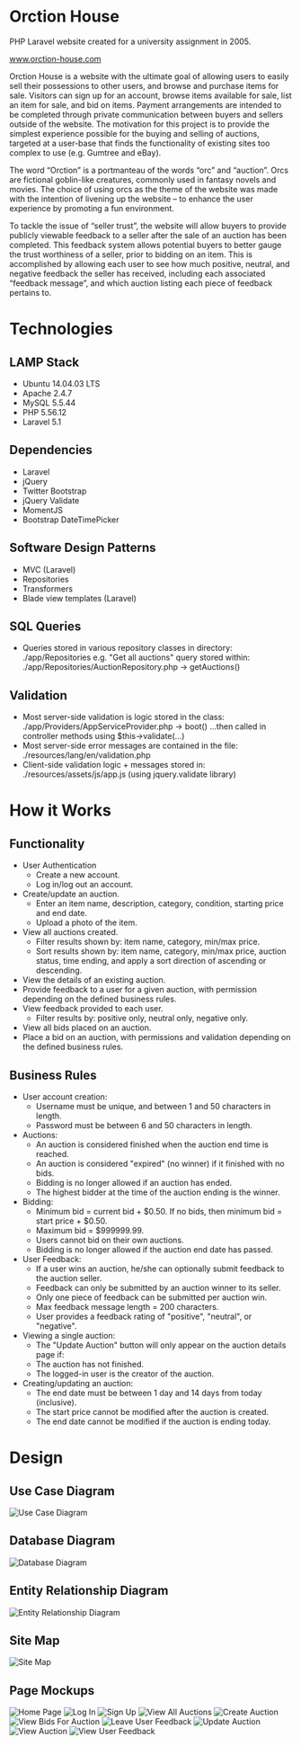 # Orction House

PHP Laravel website created for a university assignment in 2005.

www.orction-house.com

Orction House is a website with the ultimate goal of allowing users to easily sell their possessions to other users, and browse and purchase items for sale. Visitors can sign up for an account, browse items available for sale, list an item for sale, and bid on items. Payment arrangements are intended to be completed through private communication between buyers and sellers outside of the website. The motivation for this project is to provide the simplest experience possible for the buying and selling of auctions, targeted at a user-base that finds the functionality of existing sites too complex to use (e.g. Gumtree and eBay). 

The word “Orction” is a portmanteau of the words “orc” and “auction”. Orcs are fictional goblin-like creatures, commonly used in fantasy novels and movies. The choice of using orcs as the theme of the website was made with the intention of livening up the website – to enhance the user experience by promoting a fun environment. 

To tackle the issue of “seller trust”, the website will allow buyers to provide publicly viewable feedback to a seller after the sale of an auction has been completed. This feedback system allows potential buyers to better gauge the trust worthiness of a seller, prior to bidding on an item. This is accomplished by allowing each user to see how much positive, neutral, and negative feedback the seller has received, including each associated “feedback message”, and which auction listing each piece of feedback pertains to.

# Technologies
## LAMP Stack
- Ubuntu 14.04.03 LTS
- Apache 2.4.7
- MySQL 5.5.44
- PHP 5.56.12
- Laravel 5.1

## Dependencies
- Laravel
- jQuery
- Twitter Bootstrap
- jQuery Validate
- MomentJS
- Bootstrap DateTimePicker

## Software Design Patterns
- MVC (Laravel)
- Repositories
- Transformers
- Blade view templates (Laravel)

## SQL Queries
- Queries stored in various repository classes in directory: ./app/Repositories
e.g. "Get all auctions" query stored within: ./app/Repositories/AuctionRepository.php -> getAuctions()

## Validation
- Most server-side validation is logic stored in the class:
    ./app/Providers/AppServiceProvider.php -> boot()
    ...then called in controller methods using $this->validate(...)
- Most server-side error messages are contained in the file:
    ./resources/lang/en/validation.php
- Client-side validation logic + messages stored in:
    ./resources/assets/js/app.js (using jquery.validate library)

# How it Works
## Functionality
- User Authentication
	- Create a new account.
	- Log in/log out an account.
- Create/update an auction.
	- Enter an item name, description, category, condition, starting price and end date.
	- Upload a photo of the item.
- View all auctions created.
	- Filter results shown by: item name, category, min/max price.
	- Sort results shown by: item name, category, min/max price, auction status, time ending, and apply a sort direction of ascending or descending.
- View the details of an existing auction.
- Provide feedback to a user for a given auction, with permission depending on the defined business rules.
- View feedback provided to each user.
	- Filter results by: positive only, neutral only, negative only.
- View all bids placed on an auction.
- Place a bid on an auction, with permissions and validation depending on the defined business rules.

## Business Rules

- User account creation:
	- Username must be unique, and between 1 and 50 characters in length.
	- Password must be between 6 and 50 characters in length.
- Auctions:
	- An auction is considered finished when the auction end time is reached.
	- An auction is considered "expired" (no winner) if it finished with no bids.
	- Bidding is no longer allowed if an auction has ended.
	- The highest bidder at the time of the auction ending is the winner.
- Bidding:
	- Minimum bid = current bid + $0.50. If no bids, then minimum bid = start price + $0.50.
	- Maximum bid = $999999.99.
	- Users cannot bid on their own auctions.
	- Bidding is no longer allowed if the auction end date has passed.
- User Feedback:
	- If a user wins an auction, he/she can optionally submit feedback to the auction seller.
	- Feedback can only be submitted by an auction winner to its seller.
	- Only one piece of feedback can be submitted per auction win.
	- Max feedback message length = 200 characters.
	- User provides a feedback rating of "positive", "neutral", or "negative".
- Viewing a single auction:
	- The "Update Auction" button will only appear on the auction details page if:
	- The auction has not finished.
	- The logged-in user is the creator of the auction.
- Creating/updating an auction:
	- The end date must be between 1 day and 14 days from today (inclusive).
	- The start price cannot be modified after the auction is created.
	- The end date cannot be modified if the auction is ending today.

# Design
[db_diagram]: https://imgur.com/5VW31LF.png "Database Diagram"
[er_diagram]: https://imgur.com/cvnJCTU.png "Entity Relationship Diagram"
[uc_diagram]: https://imgur.com/MRLDm1I.png "Use Case Diagram"
[site_map]: https://imgur.com/6X4g7cC.png "Site Map"
## Use Case Diagram
![Use Case Diagram][uc_diagram]
## Database Diagram
![Database Diagram][db_diagram]
## Entity Relationship Diagram
![Entity Relationship Diagram][er_diagram]
## Site Map
![Site Map][site_map]
## Page Mockups
![Home Page](https://i.imgur.com/X5AW2Cn.png "Home Page")
![Log In](https://i.imgur.com/BPBwUdN.png "Log In")
![Sign Up](https://i.imgur.com/eDhCrOQ.png "Sign Up")
![View All Auctions](https://i.imgur.com/4FLTLqN.png "View All Auctions")
![Create Auction](https://i.imgur.com/2ki7VrT.png "Create Auction")
![View Bids For Auction](https://i.imgur.com/cBR9gXZ.png "View Bids For Auction")
![Leave User Feedback](https://i.imgur.com/P0rLGOL.png "Leave User Feedback")
![Update Auction](https://i.imgur.com/6rseZ5M.png "Update Auction")
![View Auction](https://i.imgur.com/IUFDZv7.png "View Auction")
![View User Feedback](https://i.imgur.com/URc8vCA.png "View User Feedback")

